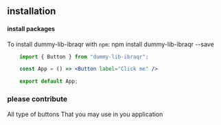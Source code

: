 ## installation

#### install packages

To install dummy-lib-ibraqr with `npm`:
    npm install dummy-lib-ibraqr --save


```jsx 
    import { Button } from "dummy-lib-ibraqr";

    const App = () => <Button label="Click me" />

    export default App;
```


### please contribute

All type of buttons That you may use in you application
